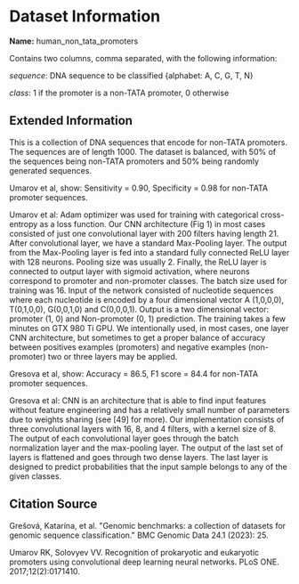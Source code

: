 # Dataset Information

**Name:** human_non_tata_promoters

Contains two columns, comma separated, with the following information:

_sequence_: DNA sequence to be classified {alphabet: A, C, G, T, N}

_class_: 1 if the promoter is a non-TATA promoter, 0 otherwise


## Extended Information

This is a collection of DNA sequences that encode for non-TATA promoters. The sequences are of length 1000. The dataset is balanced, with 50% of the sequences being non-TATA promoters and 50% being randomly generated sequences.

Umarov et al, show: Sensitivity = 0.90, Specificity = 0.98 for non-TATA promoter sequences.

Umarov et al:  Adam optimizer was used for training with categorical cross-entropy as a loss function. Our CNN architecture (Fig 1) in most cases consisted of just one convolutional layer with 200 filters having length 21. After convolutional layer, we have a standard Max-Pooling layer. The output from the Max-Pooling layer is fed into a standard fully connected ReLU layer with 128 neurons. Pooling size was usually 2. Finally, the ReLU layer is connected to output layer with sigmoid activation, where neurons correspond to promoter and non-promoter classes. The batch size used for training was 16. Input of the network consisted of nucleotide sequences where each nucleotide is encoded by a four dimensional vector A (1,0,0,0), T(0,1,0,0), G(0,0,1,0) and C(0,0,0,1). Output is a two dimensional vector: promoter (1, 0) and Non-promoter (0, 1) prediction. The training takes a few minutes on GTX 980 Ti GPU.  We intentionally used, in most cases, one layer CNN architecture, but sometimes to get a proper balance of accuracy between positives examples (promoters) and negative examples (non-promoter) two or three layers may be applied. 


Gresova et al, show: Accuracy = 86.5, F1 score = 84.4 for non-TATA promoter sequences.

Gresova et al:  CNN is an architecture that is able to find input features without feature engineering and has a relatively small number of parameters due to weights sharing (see [49] for more). Our implementation consists of three convolutional layers with 16, 8, and 4 filters, with a kernel size of 8. The output of each convolutional layer goes through the batch normalization layer and the max-pooling layer. The output of the last set of layers is flattened and goes through two dense layers. The last layer is designed to predict probabilities that the input sample belongs to any of the given classes. 


## Citation Source

Grešová, Katarína, et al. "Genomic benchmarks: a collection of datasets for genomic sequence classification." BMC Genomic Data 24.1 (2023): 25.

Umarov RK, Solovyev VV. Recognition of prokaryotic and eukaryotic promoters using convolutional deep learning neural networks. PLoS ONE. 2017;12(2):0171410.
